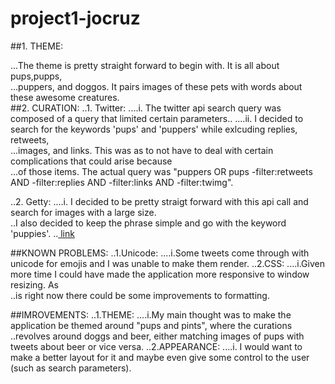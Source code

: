 # project1-jocruz
##1. THEME:

...The theme is pretty straight forward to begin with. It is all about pups,pupps,  
...puppers, and doggos. It pairs images of these pets with words about these awesome creatures.  
##2. CURATION:
..1. Twitter:
....i. The twitter api search query was composed of a query that limited certain parameters..
....ii. I decided to search for the keywords 'pups' and 'puppers' while exlcuding replies, retweets,  
...images, and links. This was as to not have to deal with certain complications that could arise because  
...of those items. The actual query was "puppers OR pups -filter:retweets AND -filter:replies AND -filter:links AND -filter:twimg".

..2. Getty:
....i. I decided to be pretty straigt forward with this api call and search for images with a large size.  
..I also decided to keep the phrase simple and go with the keyword 'puppies'. 
..<a href = "https://api.gettyimages.com:443/v3/search/fields=comp&license_models=royaltyfree&minimum_size=large&sort_order=best_match&phrase=puppies"> link</a>

##KNOWN PROBLEMS:
..1.Unicode:
....i.Some tweets come through with unicode for emojis and I was unable to make them render. 
..2.CSS:
....i.Given more time I could have made the application more responsive to window resizing. As  
..is right now there could be some improvements to formatting.


##IMROVEMENTS:
..1.THEME:
....i.My main thought was to make the application be themed around "pups and pints", where the curations  
..revolves around doggs and beer, either matching images of pups with tweets about beer or vice versa.
..2.APPEARANCE:
....i. I would want to make a better layout for it and maybe even give some control to the user (such as search parameters).





